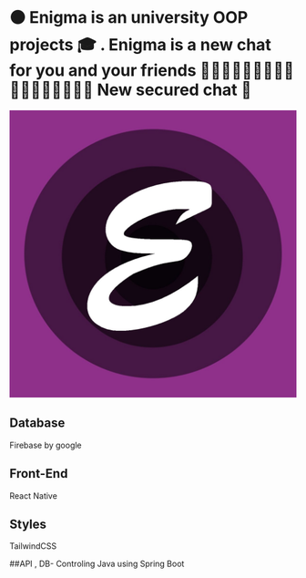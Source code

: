 # ⚫️ Enigma is an university OOP projects 🎓 . Enigma is a new chat for you and your friends 🦹🏼‍♀️🥷🤶🏻🧛🧑‍⚖️👨‍💼👨‍🏫👩‍💻👨‍💻 New secured chat 🚓
![Logo](./ReadmePhotos/Logo.jpeg)


## Database
Firebase by google

## Front-End
React Native

## Styles
TailwindCSS

##API , DB- Controling
Java using Spring Boot
